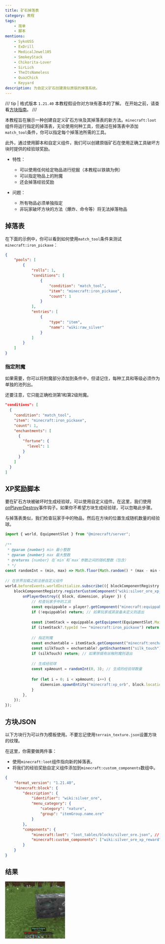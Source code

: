 ```yaml
---
title: 矿石掉落表
category: 教程
tags:
    - 简单
    - 脚本
mentions:
    - SykoUSS
    - ExDrill
    - MedicalJewel105
    - SmokeyStack
    - Chikorita-Lover
    - SirLich
    - TheItsNameless
    - QuazChick
    - Keyyard
description: 为自定义矿石创建类似原版的掉落系统。
---
```


/// tip | 格式版本 `1.21.40`
本教程假设你对方块有基本的了解。
在开始之前，请查看[方块指南](../blocks/blocks-intro.md)。
///

本教程旨在展示一种创建自定义矿石方块及其掉落表的新方法。`minecraft:loot`组件将运行指定的掉落表，无论使用何种工具，但通过在掉落表中添加`match_tool`条件，你可以指定每个掉落池所需的工具。

此外，通过使用脚本和自定义组件，我们可以创建原版矿石在使用正确工具破坏方块时提供的经验球奖励。

-   特性：

    -   可以使用任何给定物品进行挖掘（本教程以铁镐为例）
    -   可以指定物品上的附魔
    -   还会掉落经验奖励

-   问题：

    -   所有物品必须单独指定
    -   非玩家破坏方块的方法（爆炸、命令等）将无法掉落物品

## 掉落表

在下面的示例中，你可以看到如何使用`match_tool`条件来测试`minecraft:iron_pickaxe`：

```json title="BP/loot_tables/blocks/silver_ore.json"
{
    "pools": [
        {
            "rolls": 1,
            "conditions": [
                {
                    "condition": "match_tool",
                    "item": "minecraft:iron_pickaxe",
                    "count": 1
                }
            ],
            "entries": [
                {
                    "type": "item",
                    "name": "wiki:raw_silver"
                }
            ]
        }
    ]
}
```

### 指定附魔

如果需要，你可以将附魔部分添加到条件中，但请记住，每种工具和等级必须作为单独的池列出。

还要注意，它只能正确检测第1和第2级附魔。

```json title="BP/loot_tables/blocks/silver_ore.json > pools"
"conditions": [
  {
    "condition": "match_tool",
    "item": "minecraft:iron_pickaxe",
    "count": 1,
    "enchantments": [
      {
        "fortune": {
          "level": 1
        }
      }
    ]
  }
]
```

## XP奖励脚本

要在矿石方块被破坏时生成经验球，可以使用自定义组件。在这里，我们使用[onPlayerDestroy](../blocks/block-events.md#player-destroy)事件钩子。如果你不希望方块生成经验球，可以忽略此步骤。

与掉落表类似，我们检查玩家手中的物品，然后在方块的位置生成随机数量的经验球。

```js title="BP/scripts/silver_ore.js"
import { world, EquipmentSlot } from "@minecraft/server";

/**
 * @param {number} min 最小整数
 * @param {number} max 最大整数
 * @returns {number} 在`min`和`max`参数之间的随机整数（包含）
 * */
const randomInt = (min, max) => Math.floor(Math.random() * (max - min + 1)) + min;

// 在世界加载之前注册自定义组件
world.beforeEvents.worldInitialize.subscribe(({ blockComponentRegistry }) => {
    blockComponentRegistry.registerCustomComponent("wiki:silver_ore_xp_reward", {
        onPlayerDestroy({ block, dimension, player }) {
            // 检查玩家手中的工具
            const equippable = player?.getComponent("minecraft:equippable");
            if (!equippable) return; // 如果玩家或其装备未定义则退出

            const itemStack = equippable.getEquipment(EquipmentSlot.Mainhand);
            if (itemStack?.typeId !== "minecraft:iron_pickaxe") return; // 如果玩家没有持有铁镐则退出

            // 指定附魔
            const enchantable = itemStack.getComponent("minecraft:enchantable");
            const silkTouch = enchantable?.getEnchantment("silk_touch");
            if (silkTouch) return; // 如果铁镐有丝触附魔则退出

            // 生成经验球
            const xpAmount = randomInt(0, 3); // 生成的经验球数量

            for (let i = 0; i < xpAmount; i++) {
                dimension.spawnEntity("minecraft:xp_orb", block.location);
            }
        },
    });
});
```

## 方块JSON

以下方块行为可以作为模板使用。不要忘记使用`terrain_texture.json`设置方块的纹理。

在这里，你需要做两件事：

-   使用`minecraft:loot`组件指向新的掉落表。
-   将我们的经验奖励自定义组件添加到`minecraft:custom_components`数组中。

```json title="BP/blocks/silver_ore.json"
{
    "format_version": "1.21.40",
    "minecraft:block": {
        "description": {
            "identifier": "wiki:silver_ore",
            "menu_category": {
                "category": "nature",
                "group": "itemGroup.name.ore"
            }
        },
        "components": {
            "minecraft:loot": "loot_tables/blocks/silver_ore.json", // 如果使用丝触则不会掉落。
            "minecraft:custom_components": ["wiki:silver_ore_xp_reward"]
        }
    }
}
```

## 结果

![](../assets/images/blocks/ore-loot/result.gif)